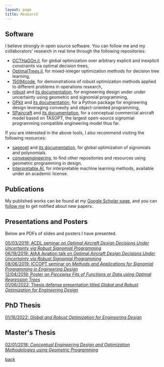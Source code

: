 ```yaml
---
layout: page
title: Research
---
```


## Software 

I believe strongly in open source software. You can follow
me and my collaborators' research in real time through the following repositories:

- [OCTHaGOn.jl](https://github.com/1ozturkbe/OCTHaGOn.jl),
for global optimization over arbitrary explicit and inexplicit constraints via optimal decision trees,
- [OptimalTrees.jl](https://github.com/1ozturkbe/OptimalTrees.jl),
for mixed-integer optimization methods for decision tree learning, 
- [15094code](https://github.com/1ozturkbe/15094code), 
for demonstrations of robust optimization methods applied to different
problems in operations research, 
- [robust](https://github.com/convexengineering/robust) and 
[its documentation](http://robust.readthedocs.org/), for engineering
design under under uncertainty using geometric and signomial programming,
- [GPkit](https://github.com/convexengineering/gpkit) 
and [its documentation](https://gpkit.readthedocs.io/en/latest/), for
a Python package for engineering design leveraging convexity
and object-oriented programming, 
- [SPaircraft](https://github.com/convexengineering/SPaircraft) and
[its documentation](https://spaircraft.readthedocs.io/en/latest/),
for a conceptual commercial aircraft model based on TASOPT, the largest open-source signomial programming compatible engineering model thus far. 

If you are interested in the above tools, I also recommend visiting the following resources:

- [sageopt](https://github.com/rileyjmurray/sageopt) and
[its documentation](https://rileyjmurray.github.io/sageopt/), for global optimization
of signomials and polynomials.
- [convexengineering](https://github.com/convexengineering), 
to find other repositories and resources using 
geometric programming in design. 
- [Interpretable AI](https://www.interpretable.ai/),
for interpretable machine learning methods, available under an academic license. 

## Publications

My published works can be found at my 
[Google Scholar page](https://scholar.google.com/citations?user=XypmqLIAAAAJ&hl=en), and 
you can [follow me](https://scholar.google.com/citations?user=XypmqLIAAAAJ&hl=en#d=gsc_md_fol)
to get notified about new papers. 

## Presentations and Posters

Below are PDFs of slides and posters I have presented.  

   [05/03/2019: ACDL seminar on *Optimal Aircraft Design Decisions Under Uncertainty via Robust Signomial Programming*]({{site.url}}/data/20190503_ACDLSeminar.pdf)  
   [06/19/2019: AIAA Aviation talk on *Optimal Aircraft Design Decisions Under Uncertainty via Robust Signomial Programming*]({{site.url}}/data/20190619_AIAAAviation.pdf)  
   [08/06/2019: ICCOPT seminar on *Methods and Applications for Signomial Programming in Engineering Design*]({{site.url}}/data/20190806_ICCOPT.pdf)  
   [12/04/2019: Poster on *Piecewise Fits of Functions or Data using Optimal Regression Trees*]({{site.url}}/data/20191204_15095poster.pdf)  
   [01/06/2022: Thesis defense presentation titled *Global and Robust Optimization for Engineering Design*]({{site.url}}/data/20220106_ThesisDefense.pdf)  

## PhD Thesis
   [01/16/2022: *Global and Robust Optimization for Engineering Design*]({{site.url}}/data/ozturk-bozturk-PhD-AeroAstro-2022-thesis.pdf)

## Master's Thesis
   [02/01/2018: *Conceptual Engineering Design and Optimization Methodologies using Geometric Programming*]({{site.url}}/data/ozturk_masters_thesis.pdf)

[back]({{site.url}}/research)
